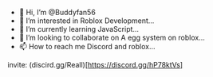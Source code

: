 - 👋 Hi, I’m @Buddyfan56
- 👀 I’m interested in Roblox Development...
- 🌱 I’m currently learning JavaScript...
- 💞️ I’m looking to collaborate on A egg system on roblox...
- 📫 How to reach me Discord and roblox...

invite: (discird.gg/Reall)[https://discord.gg/hP78ktVs]

<!---
Buddyfan56/Buddyfan56 is a ✨ special ✨ repository because its `README.md` (this file) appears on your GitHub profile.
You can click the Preview link to take a look at your changes.
--->
